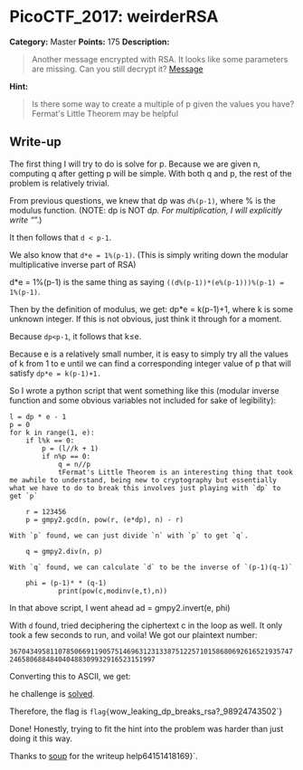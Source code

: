 # PicoCTF_2017: weirderRSA

**Category:** Master
**Points:** 175
**Description:**

>Another message encrypted with RSA. It looks like some parameters are missing. Can you still decrypt it? [Message](clue.txt)

**Hint:**

>Is there some way to create a multiple of p given the values you have?
Fermat's Little Theorem may be helpful

## Write-up

The first thing I will try to do is solve for p. Because we are given n, computing q after getting p will be simple. With both q and p, the rest of the problem is relatively trivial.

From previous questions, we knew that dp was `d%(p-1)`, where % is the modulus function. (NOTE: dp is NOT d*p. For multiplication, I will explicitly write “*”.)

It then follows that `d < p-1`.

We also know that `d*e = 1%(p-1)`. (This is simply writing down the modular multiplicative inverse part of RSA)

d*e = 1%(p-1) is the same thing as saying `((d%(p-1))*(e%(p-1)))%(p-1) = 1%(p-1)`.

Then by the definition of modulus, we get: dp*e = k(p-1)+1, where k is some unknown integer. If this is not obvious, just think it through for a moment.

Because `dp<p-1`, it follows that k≤e.

Because e is a relatively small number, it is easy to simply try all the values of k from 1 to e until we can find a corresponding integer value of p that will satisfy `dp*e = k(p-1)+1.`

So I wrote a python script that went something like this (modular inverse function and some obvious variables not included for sake of legibility):
```
l = dp * e - 1  
p = 0  
for k in range(1, e):  
    if l%k == 0:  
        p = (l//k + 1)  
        if n%p == 0:  
            q = n//p  
            tFermat's Little Theorem is an interesting thing that took me awhile to understand, being new to cryptography but essentially what we have to do to break this involves just playing with `dp` to get `p`
    
    r = 123456
    p = gmpy2.gcd(n, pow(r, (e*dp), n) - r)

With `p` found, we can just divide `n` with `p` to get `q`.

    q = gmpy2.div(n, p)

With `q` found, we can calculate `d` to be the inverse of `(p-1)(q-1)`

    phi = (p-1)* * (q-1)  
            print(pow(c,modinv(e,t),n))
```
In that above script, I went ahead ad = gmpy2.invert(e, phi)

With `d` found, tried deciphering the ciphertext c in the loop as well. It only took a few seconds to run, and voila! We got our plaintext number:

`3670434958110785066911905751469631231338751225710158680692616521935747246580688484040488309932916523151997`

Converting this to ASCII, we get:

he challenge is [solved](solve.py).

Therefore, the flag is `flag{`wow_leaking_dp_breaks_rsa?_98924743502`}

Done! Honestly, trying to fit the hint into the problem was harder than just doing it this way.

Thanks to [soup](https://medium.com/@nicebowlofsoup) for the writeup help64151418169}`.
<!--stackedit_data:
eyJoaXN0b3J5IjpbLTk5NjMxMjUyOCwyMDQ0MzIzODMxLDExNz
I5NzMzMzNdfQ==
-->